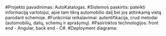 #Projekto pavadinimas: AutoKatalogas.
#Sistemos paskirtis: pateikti informaciją vartotojui, apie tam tikrą automobilio dalį bei jos atitinkamą vietą parodant schemoje.
#Funkciniai reikalavimai: autentifikacija, crud metodai (automobilių, dalių, schemų ir aprašymų).
#Pasirinktos technologijos: front end - Angular, back end - C#.
#Deployment diagrama:

